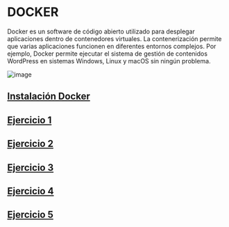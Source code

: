 # DOCKER

Docker es un software de código abierto utilizado para desplegar aplicaciones dentro de contenedores virtuales. La contenerización permite que varias aplicaciones funcionen en diferentes entornos complejos. Por ejemplo, Docker permite ejecutar el sistema de gestión de contenidos WordPress en sistemas Windows, Linux y macOS sin ningún problema.

![image](https://user-images.githubusercontent.com/114391559/222100584-152091ce-45b3-4490-beed-c224caf3e3a2.png)


## [Instalación Docker]()

## [Ejercicio 1]()

## [Ejercicio 2]()

## [Ejercicio 3]()

## [Ejercicio 4]()

## [Ejercicio 5]()
